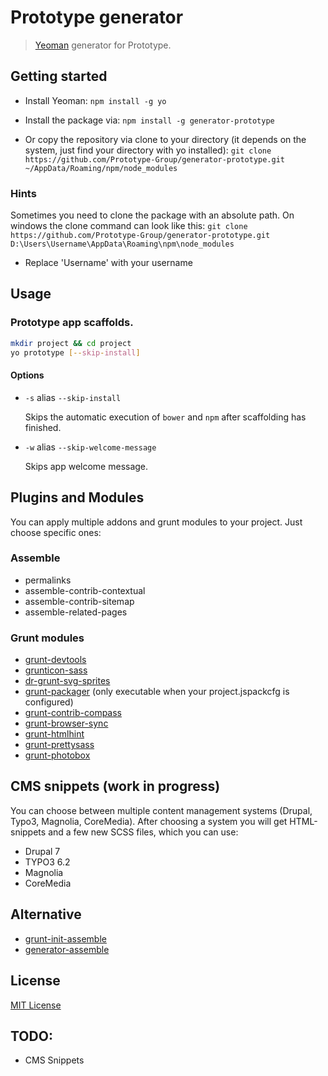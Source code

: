 # Prototype generator

> [Yeoman][yeoman] generator for Prototype.

## Getting started
- Install Yeoman:
    `npm install -g yo`

- Install the package via:
    `npm install -g generator-prototype`

- Or copy the repository via clone to your directory (it depends on the system, just find your directory with yo installed):
    `git clone https://github.com/Prototype-Group/generator-prototype.git ~/AppData/Roaming/npm/node_modules`

### Hints
Sometimes you need to clone the package with an absolute path. On windows the clone command can look like this:
`git clone https://github.com/Prototype-Group/generator-prototype.git 
D:\Users\Username\AppData\Roaming\npm\node_modules`
- Replace 'Username' with your username
 
## Usage

### Prototype app scaffolds.

```bash
mkdir project && cd project
yo prototype [--skip-install]
```

#### Options

* `-s` alias `--skip-install`

  Skips the automatic execution of `bower` and `npm` after scaffolding has finished.

* `-w` alias `--skip-welcome-message`

  Skips app welcome message.

## Plugins and Modules
You can apply multiple addons and grunt modules to your project. Just choose specific ones:
 
### Assemble

 * permalinks
 * assemble-contrib-contextual
 * assemble-contrib-sitemap
 * assemble-related-pages
 
### Grunt modules
 
 * [grunt-devtools](https://github.com/vladikoff/grunt-devtools)
 * [grunticon-sass](https://github.com/Prototype-Group/grunticon)
 * [dr-grunt-svg-sprites](https://github.com/drdk/dr-grunt-svg-sprites)
 * [grunt-packager](https://github.com/bobbor/grunt-packager) (only executable when your project.jspackcfg is configured)
 * [grunt-contrib-compass](https://github.com/gruntjs/grunt-contrib-compass)
 * [grunt-browser-sync](https://npmjs.org/package/grunt-browser-sync)
 * [grunt-htmlhint](https://github.com/yaniswang/grunt-htmlhint)
 * [grunt-prettysass](https://github.com/brandonminch/grunt-prettysass)
 * [grunt-photobox](https://github.com/stefanjudis/grunt-photobox)

## CMS snippets (work in progress)
You can choose between multiple content management systems (Drupal, Typo3, Magnolia, CoreMedia). 
After choosing a system you will get HTML-snippets and a few new SCSS files, which you can use:
 
 * Drupal 7
 * TYPO3 6.2
 * Magnolia
 * CoreMedia

## Alternative

 * [grunt-init-assemble](https://github.com/assemble/grunt-init-assemble)
 * [generator-assemble](https://github.com/assemble/generator-assemble)


## License
[MIT License](http://en.wikipedia.org/wiki/MIT_License)

[yeoman]: http://yeoman.io/

## TODO:
 * CMS Snippets